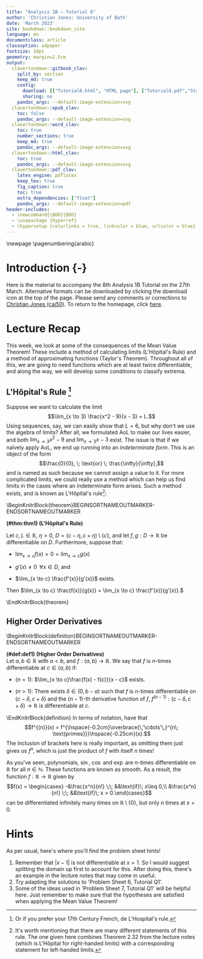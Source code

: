 ```yaml
---
title: "Analysis 1B — Tutorial 8"
author: 'Christian Jones: University of Bath'
date: 'March 2023'
site: bookdown::bookdown_site
language: en
documentclass: article
classoption: a4paper
fontsize: 10pt
geometry: margin=2.5cm
output:
  clavertondown::gitbook_clav:
    split_by: section
    keep_md: true
    config:
      download: [["Tutorial8.html", "HTML page"], ["Tutorial8.pdf","Standard print PDF"], ["Tutorial8Clear.pdf","Clear print PDF"], ["Tutorial8Large.pdf","Large print PDF"], ["Tutorial8.docx","Accessible Word document"], ["Tutorial8.epub","Accessible EPub book" ]]
      sharing: no
    pandoc_args: --default-image-extension=svg
  clavertondown::epub_clav:
    toc: false
    pandoc_args: --default-image-extension=svg
  clavertondown::word_clav:
    toc: true
    number_sections: true
    keep_md: true
    pandoc_args: --default-image-extension=svg
  clavertondown::html_clav:
    toc: true
    pandoc_args: --default-image-extension=svg
  clavertondown::pdf_clav:
    latex_engine: pdflatex
    keep_tex: true
    fig_caption: true
    toc: true
    extra_dependencies: ["float"]
    pandoc_args: --default-image-extension=pdf
header-includes:
  - \newcommand{\BOO}{BOO}
  - \usepackage {hyperref}
  - \hypersetup {colorlinks = true, linkcolor = blue, urlcolor = blue}
---
```

<!-- This is needed since I am working with svg files from mathcha.io. It converts the graphics files to something that can be used in the pdf files. Code taken from https://stackoverflow.com/questions/50165404/how-to-make-a-pdf-using-bookdown-including-svg-images/56044642#56044642 -->

\newpage
\pagenumbering{arabic}

# Introduction {-}
Here is the material to accompany the 8th Analysis 1B Tutorial on the 27th March. Alternative formats can be downloaded by clicking the download icon at the top of the page. Please send any comments or corrections to [Christian Jones (caj50)](mailto:caj50@bath.ac.uk). To return to the homepage, click [here](http://caj50.github.io/tutoring.html).

<!--<details open>
<summary>Want to ruin the surprise?</summary>
<br>
Well, you asked for it!
</details>-->

# Lecture Recap
This week, we look at some of the consequences of the Mean Value Theorem! These include a method of calculating limits (L'Hôpital's Rule) and a method of approximating functions (Taylor's Theorem). Throughout all of this, we are going to need functions which are at least twice differentiable, and along the way, we will develop some conditions to classify extrema.

## L'Hôpital's Rule [^1]
Suppose we want to calculate the limit $$\lim_{x \to 3} \frac{x^2 - 9}{x - 3} = L.$$ Using sequences, say, we can easily show that $L = 6$, but why don't we use the algebra of limits? After all, we formulated AoL to make our lives easier, and both $\lim_{x \to 3} x^2 - 9$ and $\lim_{x \to 3} x - 3$ exist. The issue is that if we naïvely apply AoL, we end up running into an *indeterminate form*. This is an object of the form $$\frac{0}{0}, \; \text{or} \; \frac{\infty}{\infty},$$ and is named as such because we cannot assign a value to it. For more complicated limits, we could really use a method which can help us find limits in the cases where an indeterminate form arises. Such a method exists, and is known as L'Hôpital's rule[^2]:

\BeginKnitrBlock{theorem}BEGINSORTNAMEOUTMARKER-ENDSORTNAMEOUTMARKER<div class="bookdown-theorem" custom-style="TheoremStyle" id="thm:thm1"><span class="thm:thm1" custom-style="NameStyle"><strong>(\#thm:thm1)  (L'Hôpital's Rule) </strong></span><p>Let $c, L \in \mathbb{R}$, $\eta > 0$, $D = (c-\eta, c + \eta)\setminus\lbrace c \rbrace,$ and let $f,g: D \to \mathbb{R}$ be differentiable on $D$. Furthermore, suppose that:
  
  * $\lim_{x \to c} f(x) = 0  = \lim_{x \to c} g(x)$
  
  * $g'(x) \neq  0 \;\; \forall x \in D,$ and
  
  * $\lim_{x \to c} \frac{f'(x)}{g'(x)}$ exists.

Then $\lim_{x \to c} \frac{f(x)}{g(x)} = \lim_{x \to c} \frac{f'(x)}{g'(x)}.$

</p></div>\EndKnitrBlock{theorem}

[^1]: Or if you prefer your 17th Century French, de L'Hospital's rule.
[^2]: It's worth mentioning that there are many different statements of this rule. The one given here combines Theorem 2.32 from the lecture notes (which is L'Hôpital for right-handed limits) with a corresponding statement for left-handed limits.

## Higher Order Derivatives

\BeginKnitrBlock{definition}BEGINSORTNAMEOUTMARKER-ENDSORTNAMEOUTMARKER<div class="bookdown-definition" custom-style="DefinitionStyle" id="def:def1"><span class="def:def1" custom-style="NameStyle"><strong>(\#def:def1)  (Higher Order Derivatives) </strong></span><div>Let $a,b \in \mathbb{R}$ with $a < b$, and $f:(a,b) \to \mathbb{R}$. We say that $f$ is $n$-times differentiable at $c \in (a,b)$ if:
  
  * ($n=1$): $\lim_{x \to c}\frac{f(x) - f(c)}{x - c}$ exists.

  * ($n>1$): There exists $\delta \in (0, b-a)$ such that $f$ is $n$-times differentiable on $(c - \delta, c + \delta)$ and the $(n-1)$-th derivative function of $f$, $f^{(n-1)}: (c - \delta, c + \delta) \to \mathbb{R}$ is differentiable at $c$.</div></div>\EndKnitrBlock{definition}
In terms of notation, have that $$f^{(n)}(x) =  f^{\hspace{-0.2cm}\overbrace{\,'\cdots'\,}^{n\; \text{primes}}}\hspace{-0.25cm}(x).$$ The inclusion of brackets here is really important, as omitting them just gives us $f^n$, which is just the product of $f$ with itself $n$ times!

As you've seen, polynomials, $\sin$, $\cos$ and $\exp$ are $n$-times differentiable on $\mathbb{R}$ for all $n \in \mathbb{N}$. These functions are known as smooth. As a result, the function $f:\mathbb{R} \to \mathbb{R}$ given by $$f(x) = \begin{cases} -&\frac{x^n}{n!} \;\; &&\text{if}\; x\leq 0,\\
&\frac{x^n}{n!} \;\; &&\text{if}\; x > 0.\end{cases}$$ can be differentiated infinitely many times on $\mathbb{R}\setminus\lbrace 0 \rbrace$, but only $n$ times at $x = 0$.

# Hints
As per usual, here's where you'll find the problem sheet hints!

1) Remember that $\lvert x - 1\rvert$ is not differentiable at $x = 1$. So I would suggest splitting the domain up first to account for this. After doing this, there's an example in the lecture notes that may come in useful.
2) Try adapting the solutions to 'Problem Sheet 6, Tutorial Q1'.
3) Some of the ideas used in 'Problem Sheet 7, Tutorial Q1' will be helpful here. Just remember to make sure that the hypotheses are satisfied when applying the Mean Value Theorem!

 

<!--chapter:end:index.Rmd-->

